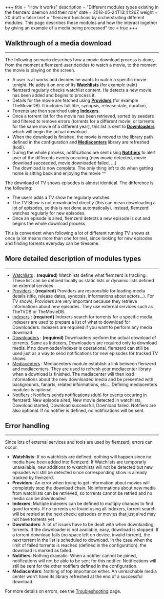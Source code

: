 +++
title = "How it works"
description = "Different modules types existing in the flemzerd daemon and their role"
date = 2018-05-24T13:41:26Z
weight = 20
draft = false
bref = "flemzerd functions by orcherstrating different modules. This page describes these modules and how the interact together by giving an example of a media being processed"
toc = true
+++

## Walkthrough of a media download
---

The following scenario describes how a movie download process is done, from the moment a flemzerd user decides to watch a movie, to the moment the movie is playing on the screen.

* A user is at works and decides he wants to watch a specific movie tonight. He adds it on one of its **[Watchlists](/docs/watchlists)** (for example trakt)
* flemzerd regularly checks watchlist content. He detects a new movie has been added and begins to process it.
* Details for the movie are fetched using **[Providers](/docs/providers)** (for example TheMovieDB). It includes full title, synopsis, release date, duration, ...
* Torrents are then searched using **[Indexers](/docs/indexers)**.
* Once a torrent list for the movie has been retrieved, sorted by seeders and filtered to remove errors (torrents for a different movie, or torrents for the same movie of a different year), this list is sent to **[Downloaders](/docs/downloaders)** which will begin the actual download
* When the download is finished, the movie is moved to the library path defined in the configuration and **[Mediacenters](/docs/mediacenters)** library are refreshed (kodi).
* During the whole process, notifications are sent using **[Notifiers](/docs/notifiers)** to alert user of the differents events occuring (new movie detected, movie download succeeded, movie downloaded failed, ...)
* The download is now complete. The only thing left to do when getting home is sitting back and enjoying the movie ^^

The download of TV shows episodes is almost identical. The difference is the following:

* The users adds a TV show he regularly watches
* The TV Show is not downloaded directly (this can mean downloading a lot of episodes, so this is not done automatically). Instead, flemzerd watches regularly for new episodes.
* Once an episode is aired, flemzerd detects a new episode is out and begins the whole download process

This is convenient when following a lot of different running TV shows at once (a lot means more than one for me), since looking for new episodes and finding torrents everyday can be tiresome.


## More detailed description of modules types
---

* [Watchlists](/docs/watchlists) : **(required)** Watchlists define what flemzerd is tracking. These list can be defined locally as static lists or dynamic lists defined on external services
* [Providers](/docs/providers) : **(required)** Providers are responsible for loading media details (title, release dates, synopsis, informations about actors...). For TV shows, Providers are very important because they retrieve informations about new episodes. They use external services such as TheTVDB or TheMovieDB.
* [Indexers](/docs/indexers) : **(required)** Indexers search for torrents for a specific media. Indexers are used to prepare a list of what to download for Downloaders. Indexers are required if you want to perform any media download.
* [Downloaders](/docs/downloaders) : **(required)** Downloaders perform the actual download of torrents. Same as Indexers, Downloaders are required only to download media. If no downloader/indexer is operational, flemzerd can still be used just as a way to send notifications for new episodes for tracked TV shows.
* [Mediacenters](/docs/mediacenters) : Mediacenters module establish a link between flemzerd and mediacenters. They are used to refresh your mediacenter library when a download is finished. The mediacenter will then load informations about the new downloaded media and be presented with backgrounds, fanarts, related informations, etc... Defining mediacenters modules is optional.
* [Notifiers](/docs/notifiers) : Notifiers sends notifications (duh) for events occuring in flemzerd: New episode aired, New movie detected in watchlists, Download started, Download successful, Download failed.
  Notifiers are also optional. If no notifier is defined, no notifications will be sent.


## Error handling
---

Since lots of external services and tools are used by flemzerd, errors can occur. 

* **Watchlists**: If no watchlists are defined, nothing will happen since no media have been added into flemzerd. If Watchlists are temporarly unavailable, new additions to wxatchlists will not be detected but new episodes will still be detected since corresponding show is already tracked by flemzerd.
* **Providers**: An error when trying to get information about movies will completely stop the download chain. No informations about new media from watchlists can be retrieved, so torrents cannot be retried and no media can be downloaded
* **Indexers**: Multiple indexers can be defined to multiply chances to find good torrents. If no torrents are found using all indexers, torrent search will be retried at the next check: episodes or movies that just aired may not have torrents yet
* **Downloaders**: A lot of issues have to be dealt with when downloading torrents. If the downloader is not available, easy, download is stopped. If a torrent download fails (no space left on device, invalid torrent), the next torrent in the list is scheduled to download. In the case when the limit of failed torrents is reached (defined in the configuration), the download is marked as failed.
* **Notifiers**: Nothing dramatic. When a notifier cannot be joined, notifications will not be able to be sent for this notifier. Notifications will still be sent for the other notifiers defined in the configuration.
* **Mediacenters**: Nothing of top importance either. An unreachable media center won't have its library refreshed at the end of a successful download.


For more details on errors, see the [Troubleshooting](/docs/troubleshooting) page.

